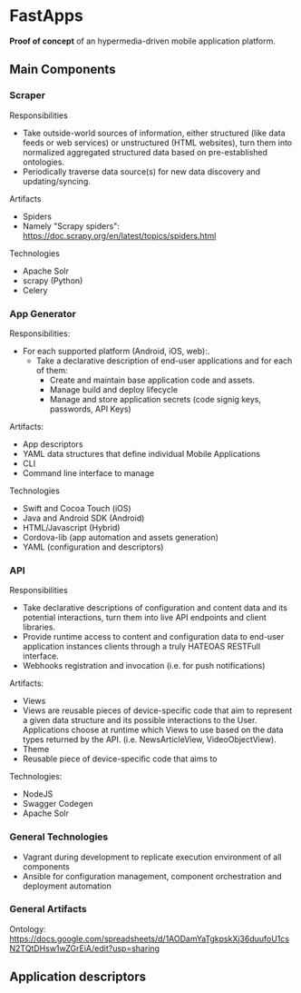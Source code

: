 FastApps
========



**Proof of concept** of an hypermedia-driven mobile application platform.


Main Components
---------------

### Scraper ###

Responsibilities

 - Take outside-world sources of information, either structured (like data feeds or web services) or unstructured (HTML websites), turn them into normalized aggregated structured data based on pre-established ontologies.
 - Periodically traverse data source(s) for new data discovery and updating/syncing.

Artifacts

 - Spiders
  - Namely "Scrapy spiders": https://doc.scrapy.org/en/latest/topics/spiders.html


Technologies

 - Apache Solr
 - scrapy (Python)
 - Celery


### App Generator ###

Responsibilities:

 - For each supported platform (Android, iOS, web):.
   - Take a declarative description of end-user applications and for each of them:
     - Create and maintain base application code and assets.
     - Manage build and deploy lifecycle
     - Manage and store application secrets (code signig keys, passwords, API Keys)

Artifacts:
 
 - App descriptors
  - YAML data structures that define individual Mobile Applications
 - CLI
  - Command line interface to manage  

Technologies

 - Swift and Cocoa Touch (iOS)
 - Java and Android SDK (Android)
 - HTML/Javascript (Hybrid)
 - Cordova-lib (app automation and assets generation)
 - YAML (configuration and descriptors)


### API ###

Responsibilities

 - Take declarative descriptions of configuration and content data and its potential interactions, turn them into live API endpoints and client libraries.
 - Provide runtime access to content and configuration data to end-user application instances clients through a truly HATEOAS RESTFull interface.
 - Webhooks registration and invocation (i.e. for push notifications)
 
Artifacts:
 
 - Views
  - Views are reusable pieces of device-specific code that aim to represent a given data structure and its possible interactions to the User. Applications choose at runtime which Views to use based on the data types returned by the API.  (i.e. NewsArticleView, VideoObjectView).
 - Theme
  - Reusable piece of device-specific code that aims to 


Technologies:

 - NodeJS
 - Swagger Codegen
 - Apache Solr


### General Technologies ###

 - Vagrant during development to replicate execution environment of all components
 - Ansible for configuration management, component orchestration and deployment automation
 

 ### General Artifacts ###

Ontology: https://docs.google.com/spreadsheets/d/1AODamYaTgkpskXj36duufoU1csN2TQtDHsw1wZGrEiA/edit?usp=sharing

 Application descriptors
---------------

